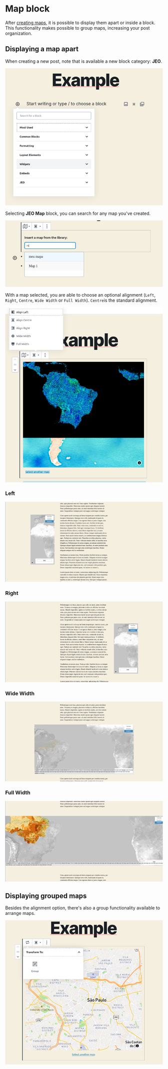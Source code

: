 # Map block

After [creating maps](map-post.md), it is possible to display them apart or inside a block. This functionality makes possible to group maps, increasing your post organization.

## Displaying a map apart

When creating a new post, note that is available a new block category: **JEO**.

![JEO block](img/JEO-block.png)

Selecting **JEO Map** block, you can search for any map you've created.

![JEO block - Search Bar](img/JEO-block-search-bar.png)

With a map selected, you are able to choose an optional alignment (`Left`, `Right`, `Centre`, `Wide Width` or `Full Width`). `Centre`is the standard alignment.

![Map Alignment](img/map-alignment.png)

### Left

![Map Alignment - Left](img/map-alignment-left.png)

### Right

![Map Alignment - Right](img/map-alignment-right.png)

### Wide Width

![Map Alignment - Wide Width](img/map-alignment-wide-width.png)

### Full Width

![Map Alignment - Full Width](img/map-alignment-full-width.png)

## Displaying grouped maps

Besides the alignment option, there's also a group functionality available to arrange maps.

![map-group](img/map-group.png)